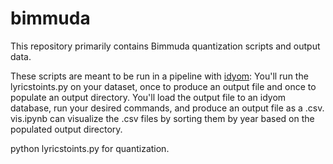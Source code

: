 # bimmuda

This repository primarily contains Bimmuda quantization scripts and output data.

These scripts are meant to be run in a pipeline with [idyom](https://github.com/mtpearce/idyom):
You'll run the lyricstoints.py on your dataset, once to produce an output file 
and once to populate an output directory. You'll load the output file to 
an idyom database, run your desired commands, and produce an output file 
as a .csv. vis.ipynb can visualize the .csv files by sorting them by year
based on the populated output directory. 

python lyricstoints.py for quantization. 